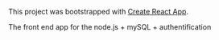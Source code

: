 This project was bootstrapped with [Create React App](https://github.com/facebook/create-react-app).

The front end app for the node.js + mySQL + authentification

